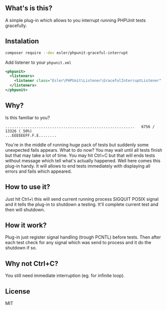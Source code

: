 ## What's is this?
A simple plug-in which allows to you interrupt running PHPUnit tests gracefully.

## Instalation
```bash
composer require --dev esler/phpunit-graceful-interrupt
```
Add listener to your `phpunit.xml`
```xml
<phpunit>
  <listeners>
    <listener class="Esler\PHPUnit\Listener\GracefulInterruptListener" />
  </listeners>
</phpunit>
```

## Why?
Is this familiar to you?

```
..........................................................   6756 / 13326 ( 50%)
...EEEEEEFF.F.E........
```

You're in the middle of running huge pack of tests but suddenly some unexpected
fails appears. What to do now? You may wait until all tests finish but that may take
a lot of time. You may hit Ctrl+C but that will ends tests without message which
tell what's actually happened. Well here comes this plug-in handy. It will
allows to end tests immediately with displaying all errors and fails which appeared.

## How to use it?
Just hit Ctrl+\ this will send current running process SIGQUIT POSIX signal and
it tells the plug-in to shutdown a testing. It'll complete current test and then
will shutdown.

## How it work?
Plug-in just register signal handling (trough PCNTL) before tests. Then after
each test check for any signal which was send to process and it do the shutdown
if so.

## Why not Ctrl+C?
You still need immediate interruption (eg. for infinite loop).

## License
MIT
